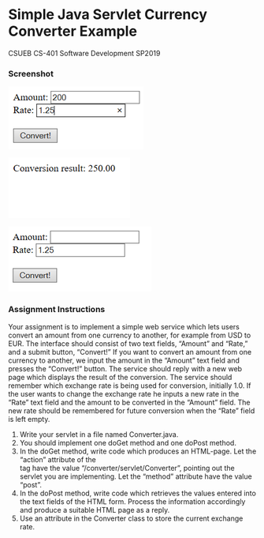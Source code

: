 # Simple Java Servlet Currency Converter Example
CSUEB CS-401 Software Development SP2019

### Screenshot
![GitHub Project Screenshot](screenshots/form.png)

![GitHub Project Screenshot](screenshots/result.png)

![GitHub Project Screenshot](screenshots/session.png)

### Assignment Instructions
Your assignment is to implement a simple web service which lets users convert an amount from one currency to another, for example from USD to EUR. The interface should consist of two text fields, “Amount” and “Rate,” and a submit button, “Convert!” If you want to convert an amount from one currency to another, we input the amount in the “Amount” text field and presses the “Convert!” button. The service should reply with a new web page which displays the result of the conversion. The service should remember which exchange rate is being used for conversion, initially 1.0. If the user wants to change the exchange rate he inputs a new rate in the “Rate” text field and the amount to be converted in the “Amount” field. The new rate should be remembered for future conversion when the “Rate” field is left empty. 
1.	Write your servlet in a file named Converter.java. 
2.	You should implement one doGet method and one doPost method. 
3.	In the doGet method, write code which produces an HTML-page. Let the “action” attribute of the <form> tag have the value “/converter/servlet/Converter”, pointing out the servlet you are implementing. Let the “method” attribute have the value “post”. 
4.	In the doPost method, write code which retrieves the values entered into the text fields of the HTML form. Process the information accordingly and produce a suitable HTML page as a reply. 
5.	Use an attribute in the Converter class to store the current exchange rate. 
